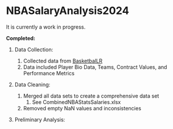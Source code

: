 # NBASalaryAnalysis2024

It is currently a work in progress.

**Completed:**

1. Data Collection:
    1. Collected data from [BasketbalLR  ](https://www.basketball-reference.com/)
    2. Data included Player Bio Data, Teams, Contract Values, and Performance Metrics
    
2. Data Cleaning:
    1. Merged all data sets to create a comprehensive data set
        1. See CombinedNBAStatsSalaries.xlsx
    2. Removed empty NaN values and inconsistencies
4. Preliminary Analysis:
